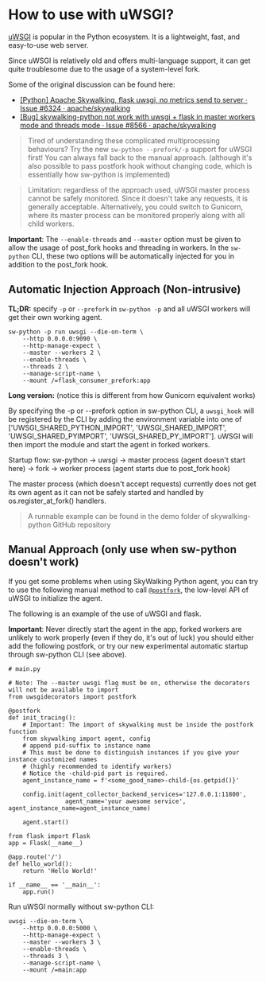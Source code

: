 # How to use with uWSGI?

[uWSGI](https://uwsgi-docs.readthedocs.io/en/latest/) is popular in the Python ecosystem. It is a lightweight, fast, and easy-to-use web server.

Since uWSGI is relatively old and offers multi-language support, it can get quite troublesome due to the usage of a system-level fork.

Some of the original discussion can be found here:
* [[Python] Apache Skywalking, flask uwsgi, no metrics send to server · Issue #6324 · apache/skywalking](https://github.com/apache/skywalking/issues/6324)
* [[Bug] skywalking-python not work with uwsgi + flask in master workers mode and threads mode · Issue #8566 · apache/skywalking](https://github.com/apache/skywalking/issues/8566)

> Tired of understanding these complicated multiprocessing behaviours? 
> Try the new `sw-python --prefork/-p` support for uWSGI first!
> You can always fall back to the manual approach. 
> (although it's also possible to pass postfork hook without changing code, which is essentially how sw-python is implemented)

> Limitation: regardless of the approach used, uWSGI master process cannot be safely monitored. Since it doesn't take any requests, it is generally acceptable.
> Alternatively, you could switch to Gunicorn, where its master process can be monitored properly along with all child workers.

**Important**: The `--enable-threads` and `--master` option must be given to allow the usage of post_fork hooks and threading in workers. 
In the `sw-python` CLI, these two options will be automatically injected for you in addition to the post_fork hook.

## Automatic Injection Approach (Non-intrusive)
**TL;DR:** specify `-p` or `--prefork` in `sw-python -p` and all uWSGI workers will get their own working agent.

```shell
sw-python -p run uwsgi --die-on-term \
    --http 0.0.0.0:9090 \
    --http-manage-expect \
    --master --workers 2 \
    --enable-threads \
    --threads 2 \
    --manage-script-name \
    --mount /=flask_consumer_prefork:app
```

**Long version:** (notice this is different from how Gunicorn equivalent works)

By specifying the -p or --prefork option in sw-python CLI, a `uwsgi_hook` will be registered by the CLI by adding the environment variable
into one of ['UWSGI_SHARED_PYTHON_IMPORT', 'UWSGI_SHARED_IMPORT', 'UWSGI_SHARED_PYIMPORT', 'UWSGI_SHARED_PY_IMPORT']. uWSGI will then
import the module and start the agent in forked workers. 


Startup flow:
sw-python -> uwsgi -> master process (agent doesn't start here) -> fork -> worker process (agent starts due to post_fork hook)

The master process (which doesn't accept requests) currently does not get its own agent 
as it can not be safely started and handled by os.register_at_fork() handlers. 

> A runnable example can be found in the demo folder of skywalking-python GitHub repository

## Manual Approach (only use when sw-python doesn't work)

If you get some problems when using SkyWalking Python agent, you can try to use the following manual method to call [`@postfork`](https://uwsgi-docs.readthedocs.io/en/latest/PythonDecorators.html#uwsgidecorators.postfork), the low-level API of uWSGI to initialize the agent.

The following is an example of the use of uWSGI and flask.

**Important**: Never directly start the agent in the app, forked workers are unlikely to work properly (even if they do, it's out of luck)
you should either add the following postfork, or try our new experimental automatic startup through sw-python CLI (see above).


```
# main.py

# Note: The --master uwsgi flag must be on, otherwise the decorators will not be available to import
from uwsgidecorators import postfork

@postfork
def init_tracing():
    # Important: The import of skywalking must be inside the postfork function
    from skywalking import agent, config
    # append pid-suffix to instance name
    # This must be done to distinguish instances if you give your instance customized names 
    # (highly recommended to identify workers)
    # Notice the -child-pid part is required.
    agent_instance_name = f'<some_good_name>-child-{os.getpid()}'

    config.init(agent_collector_backend_services='127.0.0.1:11800', 
                agent_name='your awesome service', agent_instance_name=agent_instance_name)

    agent.start()

from flask import Flask
app = Flask(__name__)

@app.route('/')
def hello_world():
    return 'Hello World!'

if __name__ == '__main__':
    app.run()
```

Run uWSGI normally without sw-python CLI:

```shell
uwsgi --die-on-term \
    --http 0.0.0.0:5000 \
    --http-manage-expect \
    --master --workers 3 \
    --enable-threads \
    --threads 3 \
    --manage-script-name \
    --mount /=main:app
```